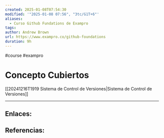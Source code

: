 ```yaml
---
created: 2025-01-08T07:54:30
modified: '"2025-01-08 07:56", "3tc/G1T+6"'
aliases:
  - Curso Github Fundations de Exampro
tags: 
author: Andrew Brown
url: https://www.exampro.co/github-foundations
duration: 9h
---
```

#course
#exampro

# Concepto Cubiertos
[[20241216T1919 Sistema de Control de Versiones|Sistema de Control de Versiones]]


--- 
## Enlaces: 


## Referencias:



